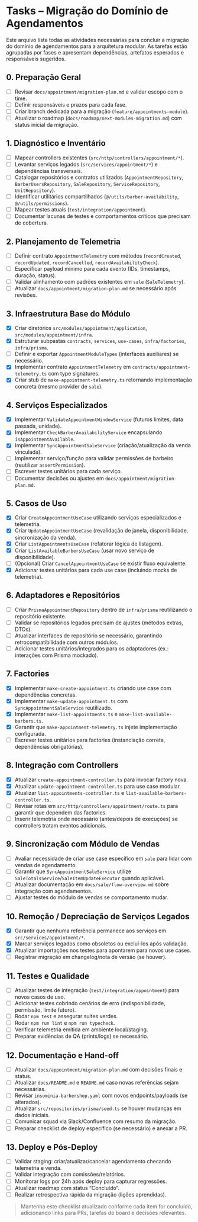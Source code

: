 # Tasks – Migração do Domínio de Agendamentos

Este arquivo lista todas as atividades necessárias para concluir a migração do domínio de agendamentos para a arquitetura modular. As tarefas estão agrupadas por fases e apresentam dependências, artefatos esperados e responsáveis sugeridos.

## 0. Preparação Geral
- [ ] Revisar `docs/appointment/migration-plan.md` e validar escopo com o time.
- [ ] Definir responsáveis e prazos para cada fase.
- [ ] Criar branch dedicada para a migração (`feature/appointments-module`).
- [ ] Atualizar o roadmap (`docs/roadmap/next-modules-migration.md`) com status inicial da migração.

## 1. Diagnóstico e Inventário
- [ ] Mapear controllers existentes (`src/http/controllers/appointment/*`).
- [ ] Levantar serviços legados (`src/services/appointment/*`) e dependências transversais.
- [ ] Catalogar repositórios e contratos utilizados (`AppointmentRepository`, `BarberUsersRepository`, `SaleRepository`, `ServiceRepository`, `UnitRepository`).
- [ ] Identificar utilitários compartilhados (`@/utils/barber-availability`, `@/utils/permissions`).
- [ ] Mapear testes atuais (`test/integration/appointment`).
- [ ] Documentar lacunas de testes e comportamentos críticos que precisam de cobertura.

## 2. Planejamento de Telemetria
- [ ] Definir contrato `AppointmentTelemetry` com métodos (`recordCreated`, `recordUpdated`, `recordCancelled`, `recordAvailabilityCheck`).
- [ ] Especificar payload mínimo para cada evento (IDs, timestamps, duração, status).
- [ ] Validar alinhamento com padrões existentes em `sale` (`SaleTelemetry`).
- [ ] Atualizar `docs/appointment/migration-plan.md` se necessário após revisões.

## 3. Infraestrutura Base do Módulo
- [x] Criar diretórios `src/modules/appointment/application`, `src/modules/appointment/infra`.
- [x] Estruturar subpastas `contracts`, `services`, `use-cases`, `infra/factories`, `infra/prisma`.
- [ ] Definir e exportar `AppointmentModuleTypes` (interfaces auxiliares) se necessário.
- [x] Implementar contrato `AppointmentTelemetry` em `contracts/appointment-telemetry.ts` com type signatures.
- [x] Criar stub de `make-appointment-telemetry.ts` retornando implementação concreta (mesmo provider de `sale`).

## 4. Serviços Especializados
- [x] Implementar `ValidateAppointmentWindowService` (futuros limites, data passada, unidade).
- [x] Implementar `CheckBarberAvailabilityService` encapsulando `isAppointmentAvailable`.
- [x] Implementar `SyncAppointmentSaleService` (criação/atualização da venda vinculada).
- [ ] Implementar serviço/função para validar permissões de barbeiro (reutilizar `assertPermission`).
- [ ] Escrever testes unitários para cada serviço.
- [ ] Documentar decisões ou ajustes em `docs/appointment/migration-plan.md`.

## 5. Casos de Uso
- [x] Criar `CreateAppointmentUseCase` utilizando serviços especializados e telemetria.
- [x] Criar `UpdateAppointmentUseCase` (revalidação de janela, disponibilidade, sincronização da venda).
- [x] Criar `ListAppointmentsUseCase` (refatorar lógica de listagem).
- [x] Criar `ListAvailableBarbersUseCase` (usar novo serviço de disponibilidade).
- [ ] (Opcional) Criar `CancelAppointmentUseCase` se existir fluxo equivalente.
- [x] Adicionar testes unitários para cada use case (incluindo mocks de telemetria).

## 6. Adaptadores e Repositórios
- [ ] Criar `PrismaAppointmentRepository` dentro de `infra/prisma` reutilizando o repositório existente.
- [ ] Validar se repositórios legados precisam de ajustes (métodos extras, DTOs).
- [ ] Atualizar interfaces de repositório se necessário, garantindo retrocompatibilidade com outros módulos.
- [ ] Adicionar testes unitários/integrados para os adaptadores (ex.: interações com Prisma mockado).

## 7. Factories
- [x] Implementar `make-create-appointment.ts` criando use case com dependências concretas.
- [x] Implementar `make-update-appointment.ts` com `SyncAppointmentSaleService` reutilizado.
- [x] Implementar `make-list-appointments.ts` e `make-list-available-barbers.ts`.
- [x] Garantir que `make-appointment-telemetry.ts` injete implementação configurada.
- [ ] Escrever testes unitários para factories (instanciação correta, dependências obrigatórias).

## 8. Integração com Controllers
- [x] Atualizar `create-appointment-controller.ts` para invocar factory nova.
- [x] Atualizar `update-appointment-controller.ts` para use case modular.
- [x] Atualizar `list-appointments-controller.ts` e `list-available-barbers-controller.ts`.
- [ ] Revisar rotas em `src/http/controllers/appointment/route.ts` para garantir que dependem das factories.
- [ ] Inserir telemetria onde necessário (antes/depois de execuções) se controllers tratam eventos adicionais.

## 9. Sincronização com Módulo de Vendas
- [ ] Avaliar necessidade de criar use case específico em `sale` para lidar com vendas de agendamento.
- [ ] Garantir que `SyncAppointmentSaleService` utilize `SaleTotalsService`/`SaleItemUpdateExecutor` quando aplicável.
- [ ] Atualizar documentação em `docs/sale/flow-overview.md` sobre integração com agendamentos.
- [ ] Ajustar testes do módulo de vendas se comportamento mudar.

## 10. Remoção / Depreciação de Serviços Legados
- [x] Garantir que nenhuma referência permanece aos serviços em `src/services/appointment/*`.
- [x] Marcar serviços legados como obsoletos ou excluí-los após validação.
- [x] Atualizar importações nos testes para apontarem para novos use cases.
- [ ] Registrar migração em changelog/nota de versão (se houver).

## 11. Testes e Qualidade
- [ ] Atualizar testes de integração (`test/integration/appointment`) para novos casos de uso.
- [ ] Adicionar testes cobrindo cenários de erro (indisponibilidade, permissão, limite futuro).
- [ ] Rodar `npm test` e assegurar suites verdes.
- [ ] Rodar `npm run lint` e `npm run typecheck`.
- [ ] Verificar telemetria emitida em ambiente local/staging.
- [ ] Preparar evidências de QA (prints/logs) se necessário.

## 12. Documentação e Hand-off
- [ ] Atualizar `docs/appointment/migration-plan.md` com decisões finais e status.
- [ ] Atualizar `docs/README.md` e `README.md` caso novas referências sejam necessárias.
- [ ] Revisar `insominia-barbershop.yaml` com novos endpoints/payloads (se alterados).
- [ ] Atualizar `src/repositories/prisma/seed.ts` se houver mudanças em dados iniciais.
- [ ] Comunicar squad via Slack/Confluence com resumo da migração.
- [ ] Preparar checklist de deploy específico (se necessário) e anexar a PR.

## 13. Deploy e Pós-Deploy
- [ ] Validar staging: criar/atualizar/cancelar agendamento checando telemetria e venda.
- [ ] Validar integração com comissões/relatórios.
- [ ] Monitorar logs por 24h após deploy para capturar regressões.
- [ ] Atualizar roadmap com status “Concluído”.
- [ ] Realizar retrospectiva rápida da migração (lições aprendidas).

> Mantenha este checklist atualizado conforme cada item for concluído, adicionando links para PRs, tarefas do board e decisões relevantes.
